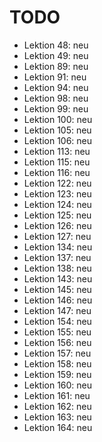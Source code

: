 # TODO

- Lektion 48: neu
- Lektion 49: neu
- Lektion 89: neu
- Lektion 91: neu
- Lektion 94: neu
- Lektion 98: neu
- Lektion 99: neu
- Lektion 100: neu
- Lektion 105: neu
- Lektion 106: neu
- Lektion 113: neu
- Lektion 115: neu
- Lektion 116: neu
- Lektion 122: neu
- Lektion 123: neu
- Lektion 124: neu
- Lektion 125: neu
- Lektion 126: neu
- Lektion 127: neu
- Lektion 134: neu
- Lektion 137: neu
- Lektion 138: neu
- Lektion 143: neu
- Lektion 145: neu
- Lektion 146: neu
- Lektion 147: neu
- Lektion 154: neu
- Lektion 155: neu
- Lektion 156: neu
- Lektion 157: neu
- Lektion 158: neu
- Lektion 159: neu
- Lektion 160: neu
- Lektion 161: neu
- Lektion 162: neu
- Lektion 163: neu
- Lektion 164: neu
